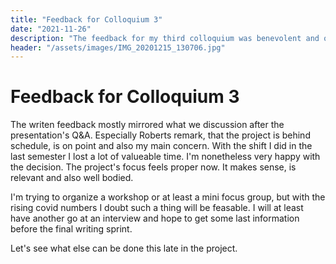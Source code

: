```yaml
---
title: "Feedback for Colloquium 3"
date: "2021-11-26"
description: "The feedback for my third colloquium was benevolent and on point."
header: "/assets/images/IMG_20201215_130706.jpg"
---
```

# Feedback for Colloquium 3
The writen feedback mostly mirrored what we discussion after the presentation's Q&A. Especially Roberts remark, that the project is behind schedule, is on point and also my main concern. With the shift I did in the last semester I lost a lot of valueable time. I'm nonetheless very happy with the decision. The project's focus feels proper now. It makes sense, is relevant and also well bodied.

I'm trying to organize a workshop or at least a mini focus group, but with the rising covid numbers I doubt such a thing will be feasable. I will at least have another go at an interview and hope to get some last information before the final writing sprint.

Let's see what else can be done this late in the project.